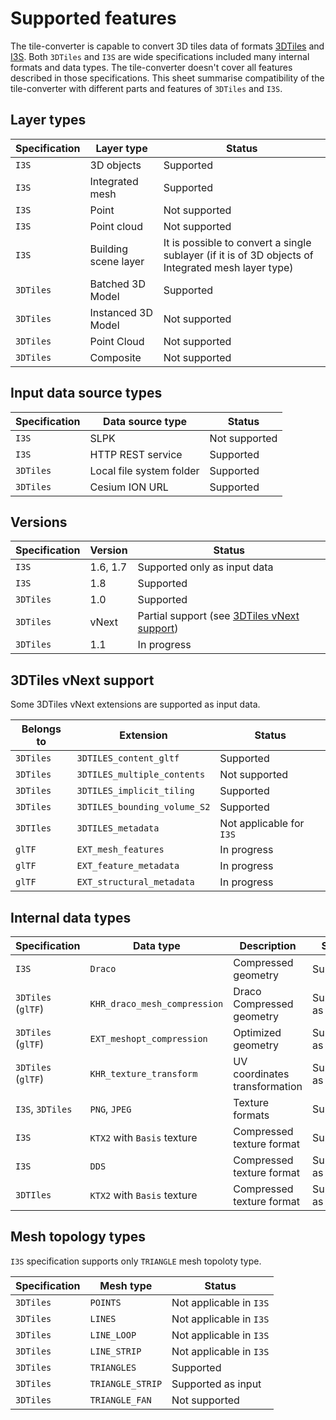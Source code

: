 # Supported features

The tile-converter is capable to convert 3D tiles data of formats [3DTiles](https://github.com/CesiumGS/3d-tiles/tree/main/specification) and [I3S](https://github.com/Esri/i3s-spec). Both `3DTiles` and `I3S` are wide specifications included many internal formats and data types. The tile-converter doesn't cover all features described in those specifications. This sheet summarise compatibility of the tile-converter with different parts and features of `3DTiles` and `I3S`.

## Layer types

| Specification | Layer type           | Status                                                                                             |
| ------------- | -------------------- | -------------------------------------------------------------------------------------------------- |
| `I3S`         | 3D objects           | Supported                                                                                          |
| `I3S`         | Integrated mesh      | Supported                                                                                          |
| `I3S`         | Point                | Not supported                                                                                      |
| `I3S`         | Point cloud          | Not supported                                                                                      |
| `I3S`         | Building scene layer | It is possible to convert a single sublayer (if it is of 3D objects of Integrated mesh layer type) |
| `3DTiles`     | Batched 3D Model     | Supported                                                                                          |
| `3DTiles`     | Instanced 3D Model   | Not supported                                                                                      |
| `3DTiles`     | Point Cloud          | Not supported                                                                                      |
| `3DTiles`     | Composite            | Not supported                                                                                      |

## Input data source types

| Specification | Data source type         | Status        |
| ------------- | ------------------------ | ------------- |
| `I3S`         | SLPK                     | Not supported |
| `I3S`         | HTTP REST service        | Supported     |
| `3DTiles`     | Local file system folder | Supported     |
| `3DTiles`     | Cesium ION URL           | Supported     |

## Versions

| Specification | Version  | Status                                                                |
| ------------- | -------- | --------------------------------------------------------------------- |
| `I3S`         | 1.6, 1.7 | Supported only as input data                                          |
| `I3S`         | 1.8      | Supported                                                             |
| `3DTiles`     | 1.0      | Supported                                                             |
| `3DTiles`     | vNext    | Partial support (see [3DTiles vNext support](#3dtiles-vnext-support)) |
| `3DTiles`     | 1.1      | In progress                                                           |

## 3DTiles vNext support

Some 3DTiles vNext extensions are supported as input data.

| Belongs to | Extension                    | Status                   |
| ---------- | ---------------------------- | ------------------------ |
| `3DTiles`  | `3DTILES_content_gltf`       | Supported                |
| `3DTiles`  | `3DTILES_multiple_contents`  | Not supported            |
| `3DTiles`  | `3DTILES_implicit_tiling`    | Supported                |
| `3DTiles`  | `3DTILES_bounding_volume_S2` | Supported                |
| `3DTIles`  | `3DTILES_metadata`           | Not applicable for `I3S` |
| `glTF`     | `EXT_mesh_features`          | In progress              |
| `glTF`     | `EXT_feature_metadata`       | In progress              |
| `glTF`     | `EXT_structural_metadata`    | In progress              |

## Internal data types

| Specification      | Data type                    | Description                   | Status             |
| ------------------ | ---------------------------- | ----------------------------- | ------------------ |
| `I3S`              | `Draco`                      | Compressed geometry           | Supported          |
| `3DTiles` (`glTF`) | `KHR_draco_mesh_compression` | Draco Compressed geometry     | Supported as input |
| `3DTiles` (`glTF`) | `EXT_meshopt_compression`    | Optimized geometry            | Supported as input |
| `3DTiles` (`glTF`) | `KHR_texture_transform`      | UV coordinates transformation | Supported as input |
| `I3S`, `3DTiles`   | `PNG`, `JPEG`                | Texture formats               | Supported          |
| `I3S`              | `KTX2` with `Basis` texture  | Compressed texture format     | Supported          |
| `I3S`              | `DDS`                        | Compressed texture format     | Supported as input |
| `3DTIles`          | `KTX2` with `Basis` texture  | Compressed texture format     | Supported as input |

## Mesh topology types

`I3S` specification supports only `TRIANGLE` mesh topoloty type.

| Specification | Mesh type        | Status                  |
| ------------- | ---------------- | ----------------------- |
| `3DTiles`     | `POINTS`         | Not applicable in `I3S` |
| `3DTiles`     | `LINES`          | Not applicable in `I3S` |
| `3DTiles`     | `LINE_LOOP`      | Not applicable in `I3S` |
| `3DTiles`     | `LINE_STRIP`     | Not applicable in `I3S` |
| `3DTiles`     | `TRIANGLES`      | Supported               |
| `3DTiles`     | `TRIANGLE_STRIP` | Supported as input      |
| `3DTiles`     | `TRIANGLE_FAN`   | Not supported           |

